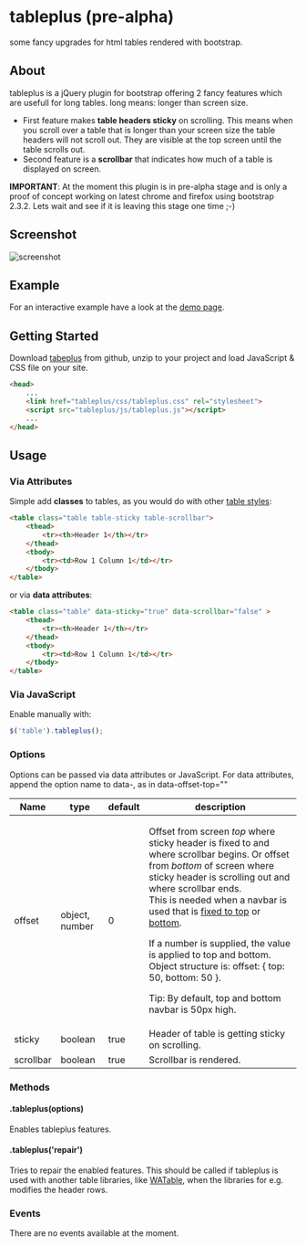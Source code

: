# tableplus (pre-alpha)
some fancy upgrades for html tables rendered with bootstrap.

## About
tableplus is a jQuery plugin for bootstrap offering 2 fancy features which are usefull for long tables. long means: longer than screen size.
+ First feature makes **table headers sticky** on scrolling. This means when you scroll over a table that is longer than your screen size the table headers will not scroll out. They are visible at the top screen until the table scrolls out.
+ Second feature is a **scrollbar** that indicates how much of a table is displayed on screen.

**IMPORTANT**:
At the moment this plugin is in pre-alpha stage and is only a proof of concept working on latest chrome and firefox using bootstrap 2.3.2. Lets wait and see if it is leaving this stage one time ;-)

## Screenshot
![screenshot](https://raw.github.com/ribbon10/tableplus/master/doc/screenshot.png "Screenshot")

## Example
For an interactive example have a look at the [demo page](http://rawgithub.com/ribbon10/tableplus/master/doc/demo.html).

## Getting Started
Download [tabeplus](https://github.com/ribbon10/tableplus/archive/master.zip) from github, unzip to your project and load JavaScript & CSS file on your site.
```html
<head>
    ...
    <link href="tableplus/css/tableplus.css" rel="stylesheet">
    <script src="tableplus/js/tableplus.js"></script>
    ...
</head>
```

## Usage

### Via Attributes
Simple add **classes** to tables, as you would do with other [table styles](http://getbootstrap.com/css/#tables):
```html
<table class="table table-sticky table-scrollbar">
	<thead>
		<tr><th>Header 1</th></tr>
	</thead>
	<tbody>
		<tr><td>Row 1 Column 1</td></tr>
	</tbody>
</table>
```
or via **data attributes**:
```html
<table class="table" data-sticky="true" data-scrollbar="false" >
    <thead>
        <tr><th>Header 1</th></tr>
    </thead>
    <tbody>
        <tr><td>Row 1 Column 1</td></tr>
    </tbody>
</table>
```

### Via JavaScript
Enable manually with:
```javascript
$('table').tableplus();
```

### Options
Options can be passed via data attributes or JavaScript. For data attributes, append the option name to data-, as in data-offset-top=""

Name      | type           | default | description
--------- | -------------- | ------- | -----------
offset    | object, number | 0       | <p>Offset from screen *top* where sticky header is fixed to and where scrollbar begins. Or offset from *bottom* of screen where sticky header is scrolling out and where scrollbar ends.<br />This is needed when a navbar is used that is [fixed to top](http://getbootstrap.com/components/#navbar-fixed-top) or [bottom](http://getbootstrap.com/components/#navbar-fixed-bottom).</p><p>If a number is supplied, the value is applied to top and bottom.<br />Object structure is: offset: { top: 50, bottom: 50 }.</p><p>Tip: By default, top and bottom navbar is 50px high.</p>
sticky    | boolean        | true    | Header of table is getting sticky on scrolling.
scrollbar | boolean        | true    | Scrollbar is rendered.

### Methods
#### .tableplus(options)
Enables tableplus features.
#### .tableplus('repair')
Tries to repair the enabled features. This should be called if tableplus is used with another table libraries, like [WATable](https://github.com/wootapa/watable), when the libraries for e.g. modifies the header rows.

### Events
There are no events available at the moment.
